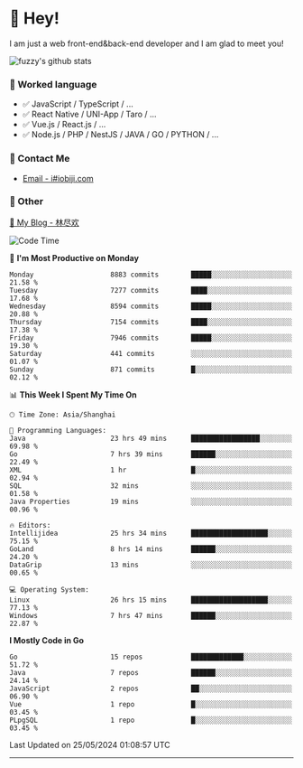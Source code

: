 # 👋 Hey!

I am just a web front-end&back-end developer and I am glad to meet you!

![fuzzy's github stats](https://github-readme-stats.vercel.app/api?username=JaydenForYou&&show_icons=true&&title_color=1abc9c&&icon_color=1abc9c)


### 📝 Worked language

- ✅ JavaScript / TypeScript / ...
- ✅ React Native / UNI-App / Taro / ...
- ✅ Vue.js / React.js / ...
- ✅ Node.js / PHP / NestJS / JAVA / GO / PYTHON / ...

### 📮 Contact Me

- [Email - i#iobiji.com](mailto:i@iobiji.com)


### 🤪 Other

[📌 My Blog - 林尽欢](https://iobiji.com)

<!--START_SECTION:waka-->
![Code Time](http://img.shields.io/badge/Code%20Time-616%20hrs%2033%20mins-blue)

📅 **I'm Most Productive on Monday** 

```text
Monday                   8883 commits        █████░░░░░░░░░░░░░░░░░░░░   21.58 % 
Tuesday                  7277 commits        ████░░░░░░░░░░░░░░░░░░░░░   17.68 % 
Wednesday                8594 commits        █████░░░░░░░░░░░░░░░░░░░░   20.88 % 
Thursday                 7154 commits        ████░░░░░░░░░░░░░░░░░░░░░   17.38 % 
Friday                   7946 commits        █████░░░░░░░░░░░░░░░░░░░░   19.30 % 
Saturday                 441 commits         ░░░░░░░░░░░░░░░░░░░░░░░░░   01.07 % 
Sunday                   871 commits         █░░░░░░░░░░░░░░░░░░░░░░░░   02.12 % 
```


📊 **This Week I Spent My Time On** 

```text
🕑︎ Time Zone: Asia/Shanghai

💬 Programming Languages: 
Java                     23 hrs 49 mins      █████████████████░░░░░░░░   69.98 % 
Go                       7 hrs 39 mins       ██████░░░░░░░░░░░░░░░░░░░   22.49 % 
XML                      1 hr                █░░░░░░░░░░░░░░░░░░░░░░░░   02.94 % 
SQL                      32 mins             ░░░░░░░░░░░░░░░░░░░░░░░░░   01.58 % 
Java Properties          19 mins             ░░░░░░░░░░░░░░░░░░░░░░░░░   00.96 % 

🔥 Editors: 
Intellijidea             25 hrs 34 mins      ███████████████████░░░░░░   75.15 % 
GoLand                   8 hrs 14 mins       ██████░░░░░░░░░░░░░░░░░░░   24.20 % 
DataGrip                 13 mins             ░░░░░░░░░░░░░░░░░░░░░░░░░   00.65 % 

💻 Operating System: 
Linux                    26 hrs 15 mins      ███████████████████░░░░░░   77.13 % 
Windows                  7 hrs 47 mins       ██████░░░░░░░░░░░░░░░░░░░   22.87 % 
```

**I Mostly Code in Go** 

```text
Go                       15 repos            █████████████░░░░░░░░░░░░   51.72 % 
Java                     7 repos             ██████░░░░░░░░░░░░░░░░░░░   24.14 % 
JavaScript               2 repos             ██░░░░░░░░░░░░░░░░░░░░░░░   06.90 % 
Vue                      1 repo              █░░░░░░░░░░░░░░░░░░░░░░░░   03.45 % 
PLpgSQL                  1 repo              █░░░░░░░░░░░░░░░░░░░░░░░░   03.45 % 
```




 Last Updated on 25/05/2024 01:08:57 UTC
<!--END_SECTION:waka-->
---
